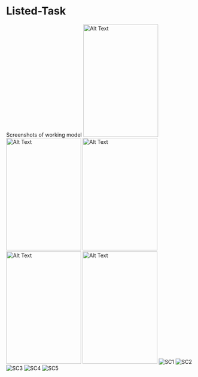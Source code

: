 # Listed-Task
Screenshots of working model
<img src="https://github.com/Yashraj67/Listed-Task/blob/master/sc1.png" alt="Alt Text" width="200" height="300">
<img src="https://github.com/Yashraj67/Listed-Task/blob/master/sc2.png" alt="Alt Text" width="200" height="300">
<img src="https://github.com/Yashraj67/Listed-Task/blob/master/sc3.png" alt="Alt Text" width="200" height="300">
<img src="https://github.com/Yashraj67/Listed-Task/blob/master/sc4.png" alt="Alt Text" width="200" height="300">
<img src="https://github.com/Yashraj67/Listed-Task/blob/master/sc5.png" alt="Alt Text" width="200" height="300">
![SC1](https://github.com/Yashraj67/Listed-Task/blob/master/sc1.png)
![SC2](https://github.com/Yashraj67/Listed-Task/blob/master/sc2.png)
![SC3](https://github.com/Yashraj67/Listed-Task/blob/master/sc3.png)
![SC4](https://github.com/Yashraj67/Listed-Task/blob/master/sc4.png)
![SC5](https://github.com/Yashraj67/Listed-Task/blob/master/sc5.png)
